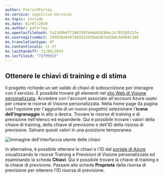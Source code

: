 ```yaml
---
author: PatrickFarley
ms.service: cognitive-services
ms.topic: include
ms.date: 02/07/2019
ms.author: pafarley
ms.openlocfilehash: fa13d9bdf73b87597d4eb01830ec2c76538521fe
ms.sourcegitcommit: 359930a9387dd3d15d39abd97ad2b8cb69b8c18b
ms.translationtype: HT
ms.contentlocale: it-IT
ms.lasthandoff: 11/06/2019
ms.locfileid: "73799915"
---
```

## <a name="get-the-training-and-prediction-keys"></a>Ottenere le chiavi di training e di stima

Il progetto richiede un set valido di chiavi di sottoscrizione per interagire con il servizio. È possibile trovare gli elementi nel [sito Web di Visione personalizzata](https://customvision.ai). Accedere con l'account associato all'account Azure usato per creare le risorse di Visione personalizzata. Nella home page (la pagina con l'opzione per l'aggiunta di un nuovo progetto) selezionare l'__icona dell'ingranaggio__ in alto a destra. Trovare le risorse di training e di previsione nell'elenco ed espanderle. Qui è possibile trovare i valori della chiave di training, della chiave di previsione e dell'ID della risorsa di previsione. Salvare questi valori in una posizione temporanea.

![Immagine dell'interfaccia utente delle chiavi](../media/csharp-tutorial/training-prediction-keys.png)

In alternativa, è possibile ottenere le chiavi e l'ID dal [portale di Azure](https://www.portal.azure.com) visualizzando le risorse Training e Previsioni di Visione personalizzata ed esaminando la scheda __Chiavi__. Qui è possibile trovare la chiave di training e la chiave di previsione. Passare alla scheda __Proprietà__ della risorsa di previsione per ottenere l'ID risorsa di previsione.


